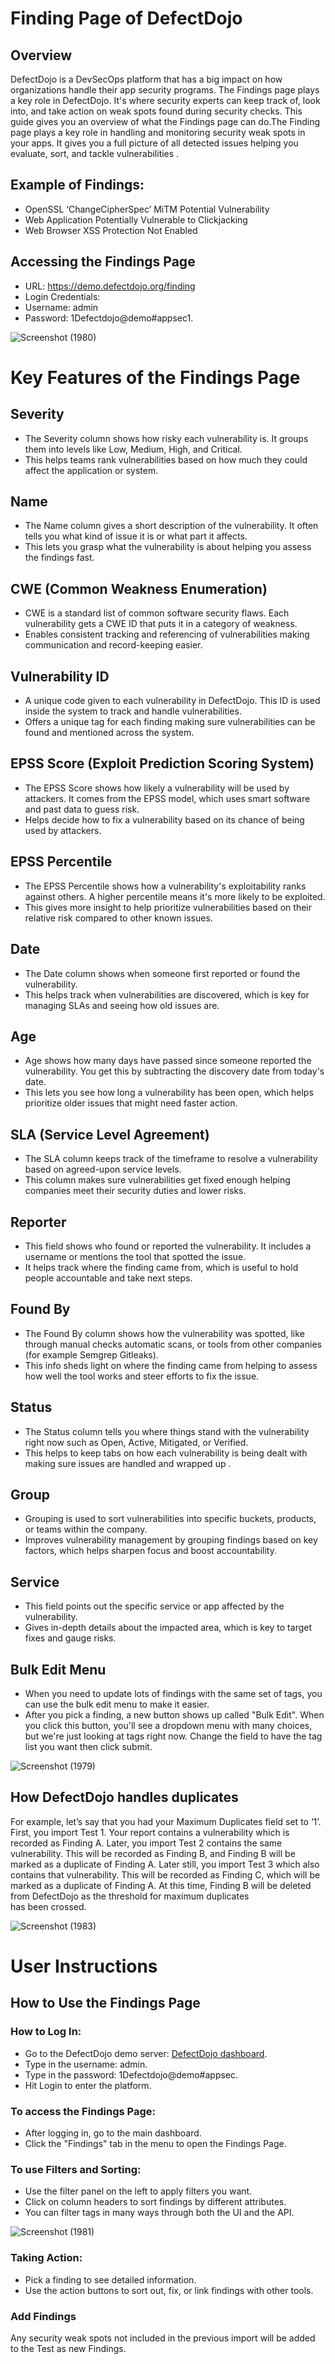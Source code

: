 # Finding Page of DefectDojo

## Overview
DefectDojo is a DevSecOps platform that has a big impact on how organizations handle their app security programs. The Findings page plays a key role in DefectDojo. It's where security experts can keep track of, look into, and take action on weak spots found during security checks. This guide gives you an overview of what the Findings page can do.The Finding page plays a key role in handling and monitoring security weak spots in your apps. It gives you a full picture of all detected issues helping you evaluate, sort, and tackle vulnerabilities .

##   Example of Findings:
* OpenSSL ‘ChangeCipherSpec’ MiTM Potential Vulnerability
* Web Application Potentially Vulnerable to Clickjacking
* Web Browser XSS Protection Not Enabled

## Accessing the Findings Page
  *  URL: https://demo.defectdojo.org/finding
  *  Login Credentials:
  *  Username: admin
  *  Password: 1Defectdojo@demo#appsec1. 

![Screenshot (1980)](https://github.com/user-attachments/assets/3d39c642-f1b2-4bed-9a81-62d9840cb5e2)



# Key Features of the Findings Page
## Severity
* The Severity column shows how risky each vulnerability is. It groups them into levels like Low, Medium, High, and Critical.
* This helps teams rank vulnerabilities based on how much they could affect the application or system.
## Name
* The Name column gives a short description of the vulnerability. It often tells you what kind of issue it is or what part it affects.
* This lets you grasp what the vulnerability is about helping you assess the findings fast.
## CWE (Common Weakness Enumeration)
* CWE is a standard list of common software security flaws. Each vulnerability gets a CWE ID that puts it in a category of weakness.
* Enables consistent tracking and referencing of vulnerabilities making communication and record-keeping easier.
## Vulnerability ID
* A unique code given to each vulnerability in DefectDojo. This ID is used inside the system to track and handle vulnerabilities.
* Offers a unique tag for each finding making sure vulnerabilities can be found and mentioned across the system.
## EPSS Score (Exploit Prediction Scoring System)
* The EPSS Score shows how likely a vulnerability will be used by attackers. It comes from the EPSS model, which uses smart software and past data to guess risk.
* Helps decide how to fix a vulnerability based on its chance of being used by attackers.
## EPSS Percentile
* The EPSS Percentile shows how a vulnerability's exploitability ranks against others. A higher percentile means it's more likely to be exploited.
* This gives more insight to help prioritize vulnerabilities based on their relative risk compared to other known issues.
##  Date
* The Date column shows when someone first reported or found the vulnerability.
* This helps track when vulnerabilities are discovered, which is key for managing SLAs and seeing how old issues are.
## Age
* Age shows how many days have passed since someone reported the vulnerability. You get this by subtracting the discovery date from today's date.
* This lets you see how long a vulnerability has been open, which helps prioritize older issues that might need faster action.
## SLA (Service Level Agreement)
* The SLA column keeps track of the timeframe to resolve a vulnerability based on agreed-upon service levels.
* This column makes sure vulnerabilities get fixed enough helping companies meet their security duties and lower risks.
## Reporter
* This field shows who found or reported the vulnerability. It includes a username or mentions the tool that spotted the issue.
* It helps track where the finding came from, which is useful to hold people accountable and take next steps.
## Found By
* The Found By column shows how the vulnerability was spotted, like through manual checks automatic scans, or tools from other companies (for example Semgrep Gitleaks).
* This info sheds light on where the finding came from helping to assess how well the tool works and steer efforts to fix the issue.
##    Status
* The Status column tells you where things stand with the vulnerability right now such as Open, Active, Mitigated, or Verified.
* This helps to keep tabs on how each vulnerability is being dealt with making sure issues are handled and wrapped up .
## Group
* Grouping is used to sort vulnerabilities into specific buckets, products, or teams within the company.
* Improves vulnerability management by grouping findings based on key factors, which helps sharpen focus and boost accountability.
## Service
* This field points out the specific service or app affected by the vulnerability.
* Gives in-depth details about the impacted area, which is key to target fixes and gauge risks.
## Bulk Edit Menu
* When you need to update lots of findings with the same set of tags, you can use the bulk edit menu to make it easier.
* After you pick a finding, a new button shows up called "Bulk Edit". When you click this button, you'll see a dropdown menu with many choices, but we're just looking at tags right now. Change the field to have the tag list you want then click submit.

![Screenshot (1979)](https://github.com/user-attachments/assets/c83b086c-478b-452a-9c4c-200ae5d2b3ae)

## How DefectDojo handles duplicates
For example, let’s say that you had your Maximum Duplicates field set to ‘1’.
First, you import Test 1.  Your report contains a vulnerability which is recorded as Finding A.
Later, you import Test 2 contains the same vulnerability.  This will be recorded as Finding B, and Finding B will be marked as a duplicate of Finding A.
Later still, you import Test 3 which also contains that vulnerability.  This will be recorded as Finding C, which will be marked as a duplicate of Finding A.  At this time, Finding B will be deleted from DefectDojo as the threshold for maximum duplicates has been crossed.

![Screenshot (1983)](https://github.com/user-attachments/assets/8f07673f-2ad3-4124-8959-be67e0ee6fdc)


# User Instructions
## How to Use the Findings Page
### How to Log In:
* Go to the DefectDojo demo server: [DefectDojo dashboard](https://demo.defectdojo.org/dashboard).
* Type in the username: admin.
* Type in the password: 1Defectdojo@demo#appsec.
* Hit Login to enter the platform.
### To access the Findings Page:
* After logging in, go to the main dashboard.
* Click the "Findings" tab in the menu to open the Findings Page.
### To use Filters and Sorting:
* Use the filter panel on the left to apply filters you want.
* Click on column headers to sort findings by different attributes.
* You can filter tags in many ways through both the UI and the API.

![Screenshot (1981)](https://github.com/user-attachments/assets/aae24584-2a35-4693-9fe9-2def77d54aef)
  
### Taking Action:
* Pick a finding to see detailed information.
* Use the action buttons to sort out, fix, or link findings with other tools.
### Add Findings
Any security weak spots not included in the previous import will be added to the Test as new Findings.




